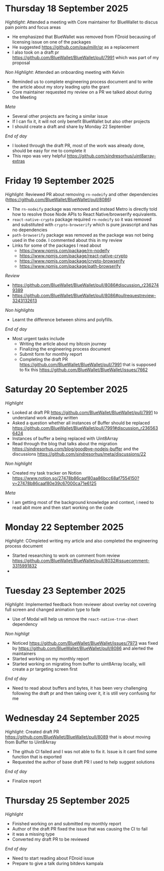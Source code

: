 
# Thursday 18 September 2025

*Hightlight*: Attended a meeting with Core maintainer for BlueWallet to discus pain points and focus areas
- He emphasized that BlueWallet was removed from FDroid becausing of licensing issue on one of the packages
- He suggested https://github.com/paulmillr/qr as a replacement
- I also took on a draft pr https://github.com/BlueWallet/BlueWallet/pull/7991 which was part of my proposal

  
*Non Highlight*: Attended an onboarding meeting with Kelvin
- Reminded us to complete engineering process document and to write the article about my story leading upto the grant
- Core maintainer requested my review on a PR we talked about during the Meeting
  
*Meta*
- Several other projects are facing a similar issue
- If I can fix it, it will not only benefit BlueWallet but also other projects
- I should create a draft and share by Monday 22 September

*End of day*
- I looked through the draft PR, most of the work was already done, should be easy for me to complete it
- This repo was very helpful https://github.com/sindresorhus/uint8array-extras

# Friday 19 September 2025

*Highlight*: Reviewed PR about removing `rn-nodeify` and other dependencies (https://github.com/BlueWallet/BlueWallet/pull/8086)
- The `rn-nodeify` package was removed and instead Metro is directly told how to resolve those Node APIs to React Native/browserify equivalents.
- `react-native-crypto` package required `rn-nodeify` so it was removed and substituted with `crypto-browserify` which is pure javascript and has no dependencies
- `path-browserify` package was removed as the package was not being used in the code. I commented about this in my review
- Links for some of the packages I read about
  - https://www.npmjs.com/package/rn-nodeify
  - https://www.npmjs.com/package/react-native-crypto
  - https://www.npmjs.com/package/crypto-browserify
  - https://www.npmjs.com/package/path-browserify
 
*Review*
- https://github.com/BlueWallet/BlueWallet/pull/8086#discussion_r2362749389
- https://github.com/BlueWallet/BlueWallet/pull/8086#pullrequestreview-3243132613

*Non highlights*
- Learnt the difference between shims and polyfills.

*End of day*
- Most urgent tasks include
  - Writing the article about my bitcoin journey
  - Finalizing the engineering process document
  - Submit form for monthly report
  - Completing the draft PR https://github.com/BlueWallet/BlueWallet/pull/7991 that is supposed to fix this https://github.com/BlueWallet/BlueWallet/issues/7662


# Saturday 20 September 2025

*Highlight*
- Looked at draft PR https://github.com/BlueWallet/BlueWallet/pull/7991 to understand work already written
- Asked a question whether all instances of Buffer should be replaced https://github.com/BlueWallet/BlueWallet/pull/7991#discussion_r2365636424
- Instances of buffer a being replaced with Uint8Array
- Read through the blog that talks about the migration https://sindresorhus.com/blog/goodbye-nodejs-buffer and the discussions https://github.com/sindresorhus/meta/discussions/22

*Non highlight*
- Created my task tracker on Notion https://www.notion.so/27478b86caaf80aa86bcc68af7554150?v=27478b86caaf80e39c67000ca71e6125


*Meta*
- I am getting most of the background knowledge and context, i need to read abit more and then start working on the code

# Monday 22 September 2025

*Highlight*: COmpleted writing my article and also completed the engineering process document
- Started researching to work on comment from review https://github.com/BlueWallet/BlueWallet/pull/8032#issuecomment-3315991832
- 

# Tuesday 23 September 2025

*Highlight*: Implemented feedback from reviewer about overlay not covering full screen and changed animation type to fade
- Use of Modal will help us remove the `react-native-true-sheet` dependency

*Non highligt*
- Noticed https://github.com/BlueWallet/BlueWallet/issues/7973 was fixed by https://github.com/BlueWallet/BlueWallet/pull/8086 and alerted the maintainers
- Started working on my monthly report
- Started working on migrating from buffer to uint8Array locally, will create a pr targeting screen first

*End of day*
- Need to read about buffers and bytes, it has been very challenging following the draft pr and then taking over it, it is still very confusing for me

# Wednesday 24 September 2025

*Highlight*: Created draft PR https://github.com/BlueWallet/BlueWallet/pull/8089 that is about moving from Buffer to Uint8Array
- The github CI failed and I was not able to fix it. Issue is it cant find some function that is exported
- Requested the author of base draft PR I used to help suggest solutions

*End of day*
- Finalize report

# Thursday 25 September 2025

*Highlight*
- Finished working on and submitted my monthly report
- Author of the draft PR fixed the issue that was causing the CI to fail
- it was a missing type
- Converted my draft PR to be reviewed

*End of day*
- Need to start reading about FDroid issue
- Prepare to give a talk during bitdevs kampala
